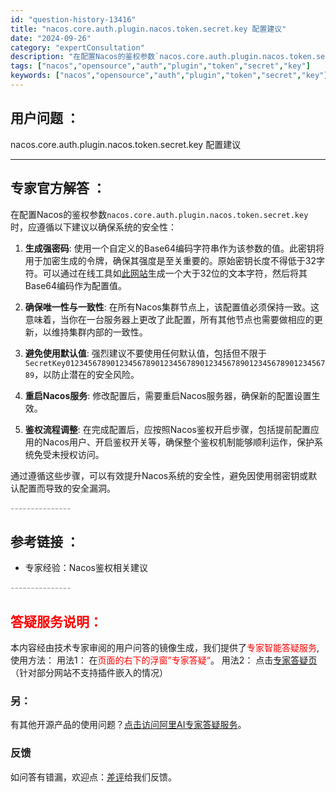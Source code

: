```yaml
---
id: "question-history-13416"
title: "nacos.core.auth.plugin.nacos.token.secret.key 配置建议"
date: "2024-09-26"
category: "expertConsultation"
description: "在配置Nacos的鉴权参数`nacos.core.auth.plugin.nacos.token.secret.key`时，应遵循以下建议以确保系统的安全性：1. **生成强密码**: 使用一个自定义的Base64编码字符串作为该参数的值。此密钥将用于加密生成的令牌，确保其强度是至关重要的。原始密钥"
tags: ["nacos","opensource","auth","plugin","token","secret","key"]
keywords: ["nacos","opensource","auth","plugin","token","secret","key"]
---
```


## 用户问题 ： 
 nacos.core.auth.plugin.nacos.token.secret.key 配置建议  

---------------
## 专家官方解答 ：

在配置Nacos的鉴权参数`nacos.core.auth.plugin.nacos.token.secret.key`时，应遵循以下建议以确保系统的安全性：

1. **生成强密码**: 使用一个自定义的Base64编码字符串作为该参数的值。此密钥将用于加密生成的令牌，确保其强度是至关重要的。原始密钥长度不得低于32字符。可以通过在线工具如[此网站](https://base64.us)生成一个大于32位的文本字符，然后将其Base64编码作为配置值。

2. **确保唯一性与一致性**: 在所有Nacos集群节点上，该配置值必须保持一致。这意味着，当你在一台服务器上更改了此配置，所有其他节点也需要做相应的更新，以维持集群内部的一致性。

3. **避免使用默认值**: 强烈建议不要使用任何默认值，包括但不限于`SecretKey012345678901234567890123456789012345678901234567890123456789`，以防止潜在的安全风险。

4. **重启Nacos服务**: 修改配置后，需要重启Nacos服务器，确保新的配置设置生效。

5. **鉴权流程调整**: 在完成配置后，应按照Nacos鉴权开启步骤，包括提前配置应用的Nacos用户、开启鉴权开关等，确保整个鉴权机制能够顺利运作，保护系统免受未授权访问。

通过遵循这些步骤，可以有效提升Nacos系统的安全性，避免因使用弱密钥或默认配置而导致的安全漏洞。


<font color="#949494">---------------</font> 


## 参考链接 ：

* 专家经验：Nacos鉴权相关建议 


 <font color="#949494">---------------</font> 
 


## <font color="#FF0000">答疑服务说明：</font> 

本内容经由技术专家审阅的用户问答的镜像生成，我们提供了<font color="#FF0000">专家智能答疑服务</font>,使用方法：
用法1： 在<font color="#FF0000">页面的右下的浮窗”专家答疑“</font>。
用法2： 点击[专家答疑页](https://answer.opensource.alibaba.com/docs/intro)（针对部分网站不支持插件嵌入的情况）
### 另：


有其他开源产品的使用问题？[点击访问阿里AI专家答疑服务](https://answer.opensource.alibaba.com/docs/intro)。
### 反馈
如问答有错漏，欢迎点：[差评](https://ai.nacos.io/user/feedbackByEnhancerGradePOJOID?enhancerGradePOJOId=13891)给我们反馈。
